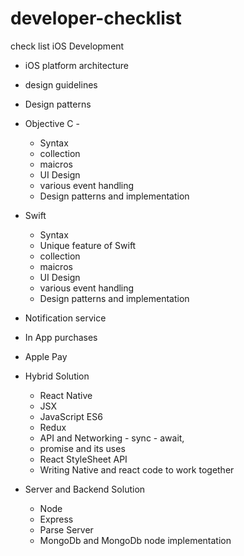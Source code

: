# developer-checklist
check list
iOS Development
- iOS platform architecture 
- design guidelines 
- Design patterns 
- Objective C - 
    - Syntax 
    - collection
    - maicros
    - UI Design 
    - various event handling 
    - Design patterns and implementation
- Swift 
    - Syntax 
    - Unique feature of Swift 
    - collection
    - maicros
    - UI Design 
    - various event handling 
    - Design patterns and implementation 

 - Notification service
 - In App purchases 
 - Apple Pay

- Hybrid Solution
    - React Native
    - JSX
    - JavaScript ES6
    - Redux
    - API and Networking - sync - await, 
    - promise and its uses 
    - React StyleSheet API
    - Writing Native and react code to work together 

 - Server and Backend Solution 
    - Node
    - Express 
    - Parse Server
    - MongoDb and MongoDb node implementation
    


